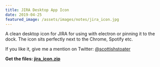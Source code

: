 ```yaml
---
title: JIRA Desktop App Icon
date: 2019-04-25
featured_image: /assets/images/notes/jira_icon.jpg
---
```


A clean desktop icon for JIRA for using with electron or pinning it to the dock. The icon sits perfectly next to the Chrome, Spotify etc.

If you like it, give me a mention on Twitter: [@scottishstoater](https://www.twitter.com/@scottishstoater)

**Get the files: [jira_icon.zip](/assets/static/jira_icon_chriscollins.me.zip)**